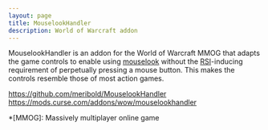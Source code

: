```yaml
---
layout: page
title: MouselookHandler
description: World of Warcraft addon
---
```


MouselookHandler is an addon for the World of Warcraft MMOG that adapts the game controls
to enable using [mouselook][] without the [RSI][]-inducing requirement of perpetually
pressing a mouse button.  This makes the controls resemble those of most action games.

<https://github.com/meribold/MouselookHandler><br>
<https://mods.curse.com/addons/wow/mouselookhandler>

[mouselook]: https://en.wikipedia.org/wiki/Free_look
<!-- [mouselook]: https://en.wiktionary.org/wiki/mouselook -->
[RSI]: https://en.wikipedia.org/wiki/Repetitive_strain_injury

*[MMOG]: Massively multiplayer online game

<!-- vim: set tw=90 sts=-1 sw=4 et spell: -->
